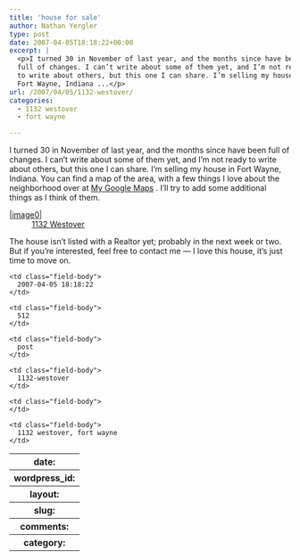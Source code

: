 ```yaml
---
title: 'house for sale'
author: Nathan Yergler
type: post
date: 2007-04-05T18:18:22+00:00
excerpt: |
  <p>I turned 30 in November of last year, and the months since have been
  full of changes. I can’t write about some of them yet, and I’m not ready
  to write about others, but this one I can share. I’m selling my house in
  Fort Wayne, Indiana ...</p>
url: /2007/04/05/1132-westover/
categories:
  - 1132 westover
  - fort wayne

---
```

I turned 30 in November of last year, and the months since have been full of changes. I can’t write about some of them yet, and I’m not ready to write about others, but this one I can share. I’m selling my house in Fort Wayne, Indiana. You can find a map of the area, with a few things I love about the neighborhood over at [My Google Maps][1] . I’ll try to add some additional things as I think of them.

<dl class="docutils">
  <dt>
    <a class="reference external" href="http://www.flickr.com/photos/nathan_y/442958777/">|image0|</a>
  </dt>

  <dd>
    <a class="reference external" href="http://www.flickr.com/photos/nathan_y/442958777/">1132 Westover</a>
  </dd>
</dl>

The house isn’t listed with a Realtor yet; probably in the next week or two. But if you’re interested, feel free to contact me — I love this house, it’s just time to move on.

<table class="docutils field-list" frame="void" rules="none">
  <col class="field-name" /> <col class="field-body" /> <tr class="field">
    <th class="field-name">
      date:
    </th>

    <td class="field-body">
      2007-04-05 18:18:22
    </td>
  </tr>

  <tr class="field">
    <th class="field-name">
      wordpress_id:
    </th>

    <td class="field-body">
      512
    </td>
  </tr>

  <tr class="field">
    <th class="field-name">
      layout:
    </th>

    <td class="field-body">
      post
    </td>
  </tr>

  <tr class="field">
    <th class="field-name">
      slug:
    </th>

    <td class="field-body">
      1132-westover
    </td>
  </tr>

  <tr class="field">
    <th class="field-name">
      comments:
    </th>

    <td class="field-body">
    </td>
  </tr>

  <tr class="field">
    <th class="field-name">
      category:
    </th>

    <td class="field-body">
      1132 westover, fort wayne
    </td>
  </tr>
</table>

 [1]: http://maps.google.com/maps/ms?ie=UTF8&hl=en&z=16&ll=41.044032,-85.158978&spn=0.014241,0.015793&t=k&om=1&msid=105772444031222501719.00000111c40c8c5f4557c&msa=0